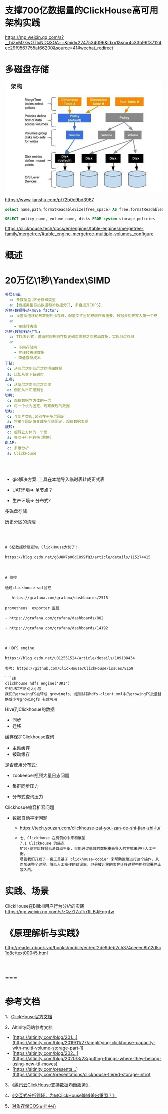 # 支撑700亿数据量的ClickHouse高可用架构实践

https://mp.weixin.qq.com/s?__biz=MzkwOTIxNDQ3OA==&mid=2247534096&idx=1&sn=4c33b99f37124ec29f9567755af66200&source=41#wechat_redirect



# 多磁盘存储

![image-20210415110724132](.img_clickhouse/image-20210415110724132.png)

https://www.jianshu.com/p/72b0c9bd3967 

```sql
select name,path,formatReadableSize(free_space) AS free,formatReadableSize(total_space) AS total,formatReadableSize(keep_free_space) AS reserved from system.disks;
```



```sql
SELECT policy_name, volume_name, disks FROM system.storage_policies
```

https://clickhouse.tech/docs/en/engines/table-engines/mergetree-family/mergetree/#table_engine-mergetree-multiple-volumes_configure



# 概述

# 20万亿\1秒\Yandex\SIMD



```yml
多层存储:
  c: 多数据盘,区分存储类型
  a: [根据类型将热数据和冷数据分开, 多盘提升IOPS]
冷热\数据移动\move factor:
  c: 设置阈值移动热数据到冷存储，配置文件里的卷顺序很重要，数据会优先写入第一个卷
  a:
    - 在线转离线
冷热\数据移动\TTL:
  c: TTL表达式，遵循时间规则在指定磁盘或卷之间移动数据，实现分层存储
  a:  
    - 不同存储间
    - 在线转离线数据
    - 降低存储成本
下钻:
 c: 从高层次到低层次的明细数据
 a: 比如从省下钻到市
上卷:
 c: 从低层次向高层次汇聚 
 a: 例如从市汇聚到省
切片:
 c: 观察数据立方体的一层
 a: 将一个设为固定，观察表现的数据
切块:
 c: 与切片类似,区别在于多层固定
 a: 将单个固定值变成多个值固定，观察数据表现
旋转: 
 c: 旋转立方体的一个面
 a: 等同于行列转换(置换)
OLAP:
 c: 多维分析
 a: ClickHouse

 
 
```

  - gio解决方案: 工具在本地导入临时表转成正式表

- UAT环境=> 单节点？
- 生产环境=> 分布式?



多磁盘存储





历史分区的清理


```



# 6亿数据秒级查询，ClickHouse太快了！

https://blog.csdn.net/g6U8W7p06dCO99fQ3/article/details/115274415



# 监控

通过clickhouse sql监控

-  https://grafana.com/grafana/dashboards/2515

prometheus  exporter 监控

- https://grafana.com/grafana/dashboards/882

- https://grafana.com/grafana/dashboards/14192



# HDFS engine

https://blog.csdn.net/u012551524/article/details/109188434

参考: https://github.com/ClickHouse/ClickHouse/issues/8159

​```sh
clickhouse hdfs engine('URI')  
中的URI不识别大小写
我们的growingFS被转成 growingfs, 经测试将hdfs-client.xml中的growingFS批量替换成小写growingfs 有效可用
```

Hive到Clickhosue的数据

- 同步
- 迁移



缓存保护Clickhouse查询

- 主动缓存
- 被动缓存



是否使用分布式:

- zookeeper瓶颈大量日志问题

- 集群同步压力
- 分布式查询压力



Clickhosue缩容扩容问题

- 数据自动平衡问题

  - https://tech.youzan.com/clickhouse-zai-you-zan-de-shi-jian-zhi-lu/

  - ```
    七、ClickHouse 在有赞的未来和展望
    7.1 ClickHouse 的痛点
    扩容/缩容后数据无法自动平衡，只能通过低效的数据重新导入的方式来进行人工平衡。
    尽管我们开发了一套工具基于 clickhouse-copier 来帮助运维进行这个操作，从而加速整个过程，降低人工操作的错误率。但是被迁移的表在迁移过程中仍然需要停止写入的。

# 实践、场景

ClickHouse在Bilibili用户行为分析的实践
https://mp.weixin.qq.com/s/zQzZfZaTkr1ILBJjEqrgfw



# 《原理解析与实践》

http://reader.obook.vip/books/mobile/ec/ecf2de9deb2c5374ceeec8b12d5c1d8c/text00045.html

```

```



# ---



# **参考文档**

1、[ClickHouse官方文档](https://clickhouse.tech/docs/zh/)

2、Altinity网站参考文档

* [https://altinity.com/blog/201...](https://altinity.com/blog/2019/11/27/amplifying-clickhouse-capacity-with-multi-volume-storage-part-1)
* [https://altinity.com/blog/202...](https://altinity.com/blog/2020/3/23/putting-things-where-they-belong-using-new-ttl-moves)
* [https://altinity.com/presenta...](https://altinity.com/presentations/clickhouse-tiered-storage-intro)

3、[《腾讯云ClickHouse支持数据均衡服务》](https://cloud.tencent.com/developer/article/1688478?from=10680)

4、[《交互式分析领域，为何ClickHouse能够杀出重围？》](https://mp.weixin.qq.com/s?__biz=MzI2NDU4OTExOQ==&mid=2247508197&idx=1&sn=b8924b10f61c22537568a42f326bfa04&scene=21#wechat_redirect)

5、[对象存储COS文档中心](https://cloud.tencent.com/document/product/436?from=10680)





